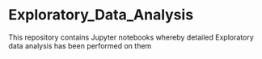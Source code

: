 # Exploratory_Data_Analysis
This repository contains Jupyter notebooks whereby detailed Exploratory data analysis has been performed on them
